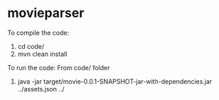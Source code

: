 # movieparser

To compile the code:

1. cd code/
2. mvn clean install

To run the code:
From code/ folder
1. java -jar target/movie-0.0.1-SNAPSHOT-jar-with-dependencies.jar ../assets.json ../
